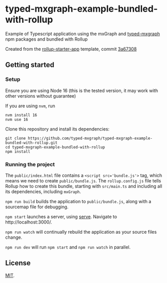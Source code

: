 # typed-mxgraph-example-bundled-with-rollup

Example of Typescript application using the mxGraph and [typed-mxgraph](https://github.com/typed-mxgraph/typed-mxgraph) npm packages and bundled with Rollup

Created from the [rollup-starter-app](https://github.com/rollup/rollup-starter-app) template, commit [3a67308](https://github.com/rollup/rollup-starter-app/tree/3a67308dc65f2ccd9cbc3e2ce5e3144c304ab1e9)


## Getting started

### Setup

Ensure you are using Node 16 (this is the tested version, it may work with other versions without guarantee)

If you are using `nvm`, run
```shell
nvm install 16
nvm use 16
```

Clone this repository and install its dependencies:

```shell
git clone https://github.com/typed-mxgraph/typed-mxgraph-example-bundled-with-rollup.git
cd typed-mxgraph-example-bundled-with-rollup
npm install
```

### Running the project

The `public/index.html` file contains a `<script src='bundle.js'>` tag, which means we need to create `public/bundle.js`.
The `rollup.config.js` file tells Rollup how to create this bundle, starting with `src/main.ts` and including all its dependencies,
including `mxGraph`.

`npm run build` builds the application to `public/bundle.js`, along with a sourcemap file for debugging.

`npm start` launches a server, using [serve](https://github.com/zeit/serve). Navigate to http://localhost:3000/.

`npm run watch` will continually rebuild the application as your source files change.

`npm run dev` will run `npm start` and `npm run watch` in parallel.

## License

[MIT](LICENSE).
